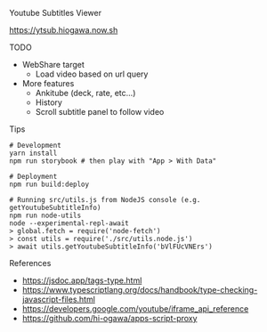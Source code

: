 Youtube Subtitles Viewer

https://ytsub.hiogawa.now.sh

TODO

- WebShare target
  - Load video based on url query
- More features
  - Ankitube (deck, rate, etc...)
  - History
  - Scroll subtitle panel to follow video

Tips

```
# Development
yarn install
npm run storybook # then play with "App > With Data"

# Deployment
npm run build:deploy

# Running src/utils.js from NodeJS console (e.g. getYoutubeSubtitleInfo)
npm run node-utils
node --experimental-repl-await
> global.fetch = require('node-fetch')
> const utils = require('./src/utils.node.js')
> await utils.getYoutubeSubtitleInfo('bVlFUcVNErs')
```

References

- https://jsdoc.app/tags-type.html
- https://www.typescriptlang.org/docs/handbook/type-checking-javascript-files.html
- https://developers.google.com/youtube/iframe_api_reference
- https://github.com/hi-ogawa/apps-script-proxy
